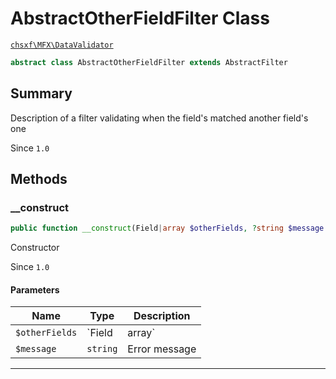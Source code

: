 # AbstractOtherFieldFilter Class

[`chsxf\MFX\DataValidator`](API-Namespace-DataValidator)

```php
abstract class AbstractOtherFieldFilter extends AbstractFilter
```

## Summary

Description of a filter validating when the field's matched another field's one

Since `1.0`

## Methods

### __construct

```php
public function __construct(Field|array $otherFields, ?string $message = null)
```

Constructor

Since `1.0`

#### Parameters

| Name           | Type          | Description                                   |
| -------------- | ------------- | --------------------------------------------- |
| `$otherFields` | `Field|array` | One or more references to the matching fields |
| `$message`     | `string`      | Error message                                 |

---

